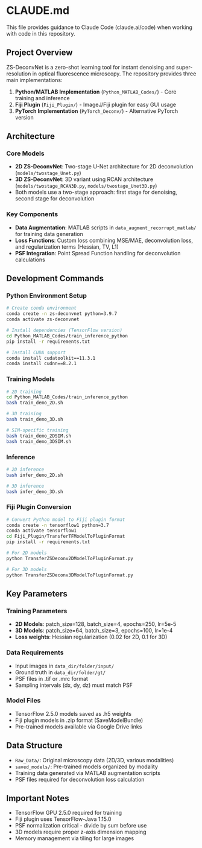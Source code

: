 # CLAUDE.md

This file provides guidance to Claude Code (claude.ai/code) when working with code in this repository.

## Project Overview

ZS-DeconvNet is a zero-shot learning tool for instant denoising and super-resolution in optical fluorescence microscopy. The repository provides three main implementations:

1. **Python/MATLAB Implementation** (`Python_MATLAB_Codes/`) - Core training and inference
2. **Fiji Plugin** (`Fiji_Plugin/`) - ImageJ/Fiji plugin for easy GUI usage  
3. **PyTorch Implementation** (`PyTorch_Deconv/`) - Alternative PyTorch version

## Architecture

### Core Models
- **2D ZS-DeconvNet**: Two-stage U-Net architecture for 2D deconvolution (`models/twostage_Unet.py`)
- **3D ZS-DeconvNet**: 3D variant using RCAN architecture (`models/twostage_RCAN3D.py`, `models/twostage_Unet3D.py`)
- Both models use a two-stage approach: first stage for denoising, second stage for deconvolution

### Key Components
- **Data Augmentation**: MATLAB scripts in `data_augment_recorrupt_matlab/` for training data generation
- **Loss Functions**: Custom loss combining MSE/MAE, deconvolution loss, and regularization terms (Hessian, TV, L1)
- **PSF Integration**: Point Spread Function handling for deconvolution calculations

## Development Commands

### Python Environment Setup
```bash
# Create conda environment
conda create -n zs-deconvnet python=3.9.7
conda activate zs-deconvnet

# Install dependencies (TensorFlow version)
cd Python_MATLAB_Codes/train_inference_python
pip install -r requirements.txt

# Install CUDA support
conda install cudatoolkit==11.3.1
conda install cudnn==8.2.1
```

### Training Models
```bash
# 2D training
cd Python_MATLAB_Codes/train_inference_python
bash train_demo_2D.sh

# 3D training
bash train_demo_3D.sh

# SIM-specific training
bash train_demo_2DSIM.sh
bash train_demo_3DSIM.sh
```

### Inference
```bash
# 2D inference
bash infer_demo_2D.sh

# 3D inference
bash infer_demo_3D.sh
```

### Fiji Plugin Conversion
```bash
# Convert Python model to Fiji plugin format
conda create -n tensorflow1 python=3.7
conda activate tensorflow1
cd Fiji_Plugin/TransferTFModelToPluginFormat
pip install -r requirements.txt

# For 2D models
python TransferZSDeconv2DModelToPluginFormat.py

# For 3D models  
python TransferZSDeconv3DModelToPluginFormat.py
```

## Key Parameters

### Training Parameters
- **2D Models**: patch_size=128, batch_size=4, epochs=250, lr=5e-5
- **3D Models**: patch_size=64, batch_size=3, epochs=100, lr=1e-4
- **Loss weights**: Hessian regularization (0.02 for 2D, 0.1 for 3D)

### Data Requirements
- Input images in `data_dir/folder/input/`
- Ground truth in `data_dir/folder/gt/`
- PSF files in .tif or .mrc format
- Sampling intervals (dx, dy, dz) must match PSF

### Model Files
- TensorFlow 2.5.0 models saved as .h5 weights
- Fiji plugin models in .zip format (SaveModelBundle)
- Pre-trained models available via Google Drive links

## Data Structure
- `Raw_Data/`: Original microscopy data (2D/3D, various modalities)
- `saved_models/`: Pre-trained models organized by modality
- Training data generated via MATLAB augmentation scripts
- PSF files required for deconvolution loss calculation

## Important Notes
- TensorFlow GPU 2.5.0 required for training
- Fiji plugin uses TensorFlow-Java 1.15.0
- PSF normalization critical - divide by sum before use
- 3D models require proper z-axis dimension mapping
- Memory management via tiling for large images